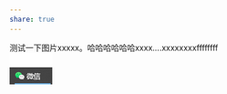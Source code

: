 ```yaml
---  
share: true  
---  
```

  
测试一下图片xxxxx。哈哈哈哈哈哈xxxx....xxxxxxxxffffffff  
![jjjjf.png](./assets/jjjjf.png)